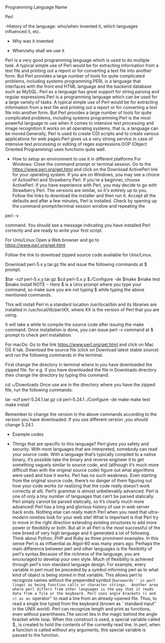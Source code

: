 Programming Language Name

Perl

-History of the language: who/when invented it, which languages influenced it, etc.

- Why was it invented

- When/why shall we use it

Perl is a very good programming language which is used to do multiple task. A typical simple use of Perl would be for extracting information from a text file and printing out a report or for converting a text file into another form. But Perl provides a large number of tools for quite complicated problems, including systems programming.PERL is a language that interfaces with the front end HTML language and the backend database such as MySQL. Perl as a language has great support for string parsing and regular expressions.Perl is a programming language which can be used for a large variety of tasks. A typical simple use of Perl would be for extracting information from a text file and printing out a report or for converting a text file into another form. But Perl provides a large number of tools for quite complicated problems, including systems programming.Perl is the most powerful language to use when it comes to intensive text processing and image recognition.It works on all operating systems, that is, a language can be moved.Generally, Perl is used to create CGI scripts and to create various applications for web pages.Perl gives us a very strong service in case of intensive text processing or editing of regex expressions.OOP (Object Oriented Programming) uses functions quite well.

- How to setup an environment to use it in different platforms
For Windows:
Close the command prompt or terminal session. Go to the https://www.perl.org/get.html and click on the Download ActivePerl link for your operating system. If you are on Windows, you may see a choice of ActivePerl and Strawberry Perl. If you're a beginner, choose ActivePerl. If you have experience with Perl, you may decide to go with Strawberry Perl. The versions are similar, so it's entirely up to you.
Follow the links to download the installer and then run it. Accept all the defaults and after a few minutes, Perl is installed. Check by opening up the command prompt/terminal session window and repeating the

perl -v

command.
You should see a message indicating you have installed Perl correctly and are ready to write your first script.

 For Unix/Linux
 Open a Web browser and go to https://www.perl.org/get.html

Follow the link to download zipped source code available for Unix/Linux.

Download perl-5.x.y.tar.gz file and issue the following commands at $ prompt.

$tar -xzf perl-5.x.y.tar.gz
$cd perl-5.x.y
$./Configure -de
$make
$make test
$make install
NOTE − Here $ is a Unix prompt where you type your command, so make sure you are not typing $ while typing the above mentioned commands.

This will install Perl in a standard location /usr/local/bin and its libraries are installed in /usr/local/lib/perlXX, where XX is the version of Perl that you are using.

It will take a while to compile the source code after issuing the make command. Once installation is done, you can issue perl -v command at $ prompt to check perl installation.

For macOs:
Go to the  link https://www.perl.org/get.html and click on Mac OS X tab. Download the source file (click on Download latest stable source) and run the following commands in the terminal.

First change the directory in terminal where in you have downloaded the zipped file. for e.g. if you have downloaded the file in Downloads directory then change the directory by typing this command:

cd ~/Downloads
Once use are in the directory where you have the zipped file, run the following commands:

tar -xzf perl-5.24.1.tar.gz
cd perl-5.24.1
./Configure -de
make
make test
make install

Remember to change the version in the above commands according to the version you have downloaded. If you use different version ,you should change 5.24.1.

- Example codes

- Things that are specific to this language?
    Perl gives you safety and security. With most languages that are interpreted, somebody can read your source code. With a language that’s typically compiled to a native binary, it’s possible take the binary and reverse engineer it to get something vaguely similar to source code, and (although it’s much more difficult than with the original source code) figure out what algorithms were used and how it works. Perl has no such weakness. Even starting from the original source code, there’s no danger of them figuring out how your code works (or realizing that the code really doesn’t work correctly at all).
   Perl’s grammar is almost unbelievably advanced. Perl is one of only a tiny number of languages that can’t be parsed statically. 
Perl simply cannot be parsed statically, so it’s clearly much more advanced!
     Perl has a long and glorious history of use in web server back ends. Nothing else can really match Perl when you need that ultra-modern nineties look for your web site!
       What is important is that Perl try to move in the right direction extending existing structures to add more power or flexibility or both. But all in all Perl is the most successful of the new breed of very high language and it generated a lot of following. Think about Python, PHP and Ruby as three prominent examples.  In this sense Perl is as influential as Algol-60 was many years ago.
    Perhaps the main difference between perl and other languages is the flexibility of perl's syntax.Because of the richness of the language, you are encouraged to develop your own style. Much of  flexibility is achieved through perl's non-standard language design. For example, every variable in perl must be preceded by a symbol informing perl as to what kind of object is being stored in that variable. This allows perl to recognize names without the prepended symbol (``barewords'' in perl lingo) as being function calls or character strings. 
   Another area where perl differs from other languages is the way that it reads data from a file or the keyboard. Perl uses angle brackets (< and >) as an ``operator'' to read a line from an already-opened file. Thus, to read a single line typed from the keyboard (known as ``standard input'' in the UNIX world).
   Perl can recognize length and print as functions, even without parentheses.The secret lies in the magic behind the angle bracket while loop. When this construct is used, a special variable called $_ is created to hold the contents of the currently read line. In perl, when a function is called without any arguments, this special variable is passed to the function.
